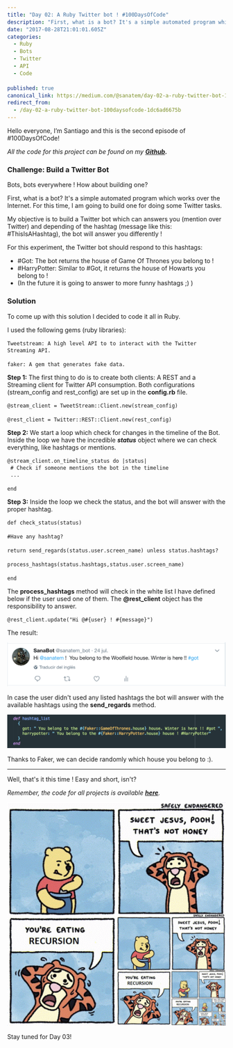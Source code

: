 ```yaml
---
title: "Day 02: A Ruby Twitter bot ! #100DaysOfCode"
description: "First, what is a bot? It's a simple automated program which works over the Internet. For this time, I am going to build one for doing some Twitter tasks. My objective is to build a Twitter bot which…"
date: "2017-08-28T21:01:01.605Z"
categories: 
  - Ruby
  - Bots
  - Twitter
  - API
  - Code

published: true
canonical_link: https://medium.com/@sanatem/day-02-a-ruby-twitter-bot-100daysofcode-1dc6ad6675b
redirect_from:
  - /day-02-a-ruby-twitter-bot-100daysofcode-1dc6ad6675b
---
```


Hello everyone, I’m Santiago and this is the second episode of #100DaysOfCode!

_All the code for this project can be found on my_  [**_Github_**](https://github.com/sanatem/100DaysOfCode/tree/master/day02_twitter-ruby-bot)**_._**

### Challenge: Build a Twitter Bot

Bots, bots everywhere ! How about building one?

First, what is a bot? It's a simple automated program which works over the Internet. For this time, I am going to build one for doing some Twitter tasks.

My objective is to build a Twitter bot which can answers you (mention over Twitter) and depending of the hashtag (message like this: #ThisIsAHashtag), the bot will answer you differently !

For this experiment, the Twitter bot should respond to this hashtags:

-   #Got: The bot returns the house of Game Of Thrones you belong to !
-   #HarryPotter: Similar to #Got, it returns the house of Howarts you belong to !
-   (In the future it is going to answer to more funny hashtags ;) )

### Solution

To come up with this solution I decided to code it all in Ruby.

I used the following gems (ruby libraries):

```
Tweetstream: A high level API to to interact with the Twitter Streaming API. 

faker: A gem that generates fake data.
```

**Step 1:** The first thing to do is to create both clients: A REST and a Streaming client for Twitter API consumption. Both configurations (stream\_config and rest\_config) are set up in the **config.rb** file.

```
@stream_client = TweetStream::Client.new(stream_config)

@rest_client = Twitter::REST::Client.new(rest_config)
```

**Step 2:** We start a loop which check for changes in the timeline of the Bot. Inside the loop we have the incredible **_status_** object where we can check everything, like hashtags or mentions.

```
@stream_client.on_timeline_status do |status|
 # Check if someone mentions the bot in the timeline
 ...

end
```

**Step 3:** Inside the loop we check the status, and the bot will answer with the proper hashtag.

```
def check_status(status)

#Have any hashtag?

return send_regards(status.user.screen_name) unless status.hashtags?

process_hashtags(status.hashtags,status.user.screen_name)

end
```

The **process\_hashtags** method will check in the white list I have defined below if the user used one of them. The **@rest\_client** object has the responsibility to answer.

```
@rest_client.update("Hi @#{user} ! #{message}")
```

The result:

![](./asset-1.png)

In case the user didn't used any listed hashtags the bot will answer with the available hashtags using the **send\_regards** method.

![Available hashtag list](./asset-2.png)

Thanks to Faker, we can decide randomly which house you belong to :).

---

Well, that's it this time ! Easy and short, isn't?

_Remember, the code for all projects is available_ [**_here_**](https://github.com/sanatem/100DaysOfCode)_._

![And remember.. Be careful with recursion !](./asset-3.gif)

Stay tuned for Day 03!
